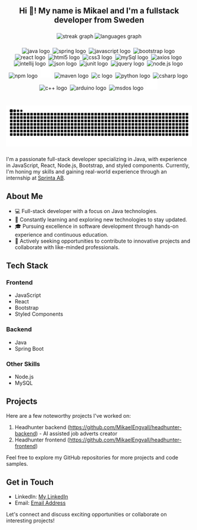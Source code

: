 <h2 align="center">Hi 👋! My name is Mikael and I'm a fullstack developer from Sweden</h2>

###

<div align="center">
  <img src="https://streak-stats.demolab.com?user=MikaelEngvall&locale=en&mode=weekly&theme=dracula&hide_border=false&border_radius=5&date_format=j%20M%5B%20Y%5D" height="150" alt="streak graph"  />
  <img src="https://github-readme-stats.vercel.app/api/top-langs?username=MikaelEngvall&locale=en&hide_title=false&layout=compact&card_width=320&langs_count=5&theme=dracula&hide_border=false" height="150" alt="languages graph"  />
  
###

<div align="center">
  <picture>
  <img src="https://raw.githubusercontent.com/MikaelEngvall/devicon/master/icons/java/java-original.svg" unselectable="on" height="30" alt="java logo"  />
  <img width="12" />
  </picture>
  <picture>
  <img src="https://raw.githubusercontent.com/MikaelEngvall/devicon/master/icons/spring/spring-original.svg" height="30" alt="spring logo"  />
  <img width="12" />
  </picture>
  <picture>
  <img src="https://raw.githubusercontent.com/MikaelEngvall/devicon/master/icons/javascript/javascript-original.svg" height="30" alt="javascript logo"  />
  <img width="12" />
  </picture>
  <picture>
  <img src="https://raw.githubusercontent.com/MikaelEngvall/devicon/master/icons/bootstrap/bootstrap-original.svg" height="30" alt="bootstrap logo"  />
  <img width="12" />
  </picture>
  <picture>
  <img src="https://raw.githubusercontent.com/MikaelEngvall/devicon/master/icons/react/react-original.svg" height="30" alt="react logo"  />
  <img width="12" />
  </picture>
  <picture>
  <img src="https://raw.githubusercontent.com/MikaelEngvall/devicon/master/icons/html5/html5-original.svg" height="30" alt="html5 logo"  />
  <img width="12" />
  </picture>
  <picture>
  <img src="https://raw.githubusercontent.com/MikaelEngvall/devicon/master/icons/css3/css3-original.svg" height="30" alt="css3 logo"  />
  <img width="12" />
  </picture>
  <picture>
  <img src="https://raw.githubusercontent.com/MikaelEngvall/devicon/master/icons/mysql/mysql-original.svg" height="30" alt="mySql logo"  />
  <img width="12" />
  </picture>
  <picture>
  <img src="https://raw.githubusercontent.com/MikaelEngvall/devicon/master/icons/axios/axios-plain.svg" height="30" alt="axios logo"  />
  <img width="12" />
  </picture>
  <picture>
  <img src="https://raw.githubusercontent.com/MikaelEngvall/devicon/master/icons/intellij/intellij-original.svg" height="30" alt="intellij logo"  />
  <img width="12" />
  </picture>
  <picture>
  <img src="https://raw.githubusercontent.com/MikaelEngvall/devicon/master/icons/json/json-original.svg" height="30" alt="json logo"  />
  <img width="12" />  
  </picture>
  <picture>
  <img src="https://raw.githubusercontent.com/MikaelEngvall/devicon/master/icons/junit/junit-original.svg" height="30" alt="junit logo"  />
  <img width="12" />
  </picture>
  <picture>
  <img src="https://raw.githubusercontent.com/MikaelEngvall/devicon/master/icons/jquery/jquery-original.svg" height="30" alt="jquery logo"  />
  <img width="12" />
  </picture>
  <picture>
  <img src="https://raw.githubusercontent.com/MikaelEngvall/devicon/master/icons/nodejs/nodejs-original.svg" height="30" alt="node.js logo"  />
  <img width="12" /> 
  </picture>
  <picture>
  <img src="https://raw.githubusercontent.com/MikaelEngvall/devicon/master/icons/npm/npm-original-wordmark.svg" height="30" alt="npm logo"  />
  <img width="12" />
  </picture>
  <picture>
  <img src="icons8-chatgpt-50.png" height="30" alt="opeai logo"  />
  <img width="12" />
  </picture>
  <picture>
  <img src="https://raw.githubusercontent.com/MikaelEngvall/devicon/master/icons/maven/maven-original.svg" height="30" alt="maven logo"  />
  <img width="12" />
  </picture>
  <picture>
  <img src="https://raw.githubusercontent.com/MikaelEngvall/devicon/master/icons/c/c-original.svg" height="30" alt="c logo"  />
  <img width="12" />
  </picture>
  <picture>
  <img src="https://raw.githubusercontent.com/MikaelEngvall/devicon/master/icons/python/python-original.svg" height="30" alt="python logo"  />
  <img width="12" />
  </picture>
  <picture>
  <img src="https://raw.githubusercontent.com/MikaelEngvall/devicon/master/icons/csharp/csharp-original.svg" height="30" alt="csharp logo"  />
  <img width="12" />
  </picture>
  <picture>
  <img src="https://raw.githubusercontent.com/MikaelEngvall/devicon/master/icons/cplusplus/cplusplus-original.svg" height="30" alt="c++ logo"  />
  <img width="12" />
  </picture>
  <picture>
  <img src="https://raw.githubusercontent.com/MikaelEngvall/devicon/master/icons/arduino/arduino-original-wordmark.svg" height="30" alt="arduino logo"  />
  <img width="12" />
  </picture>
  <picture>
  <img src="https://raw.githubusercontent.com/MikaelEngvall/devicon/master/icons/msdos/msdos-original.svg" height="30" alt="msdos logo"  />
  <img width="12" />
  </picture>
  <picture>
  <img src="icons8-github-50.png" height="30" alt="github logo"  />
  <img width="12" />
  </picture>
</div>

###

<br clear="both">
<div align="center">
<img src="https://raw.githubusercontent.com/MikaelEngvall/MikaelEngvall/output/snake.svg" alt="Snake animation" />
</div>

<div align="left">
  
###

I'm a passionate full-stack developer specializing in Java, with experience in JavaScript, React, Node.js, Bootstrap, and styled components. Currently, I'm honing my skills and gaining real-world experience through an internship at [Sprinta AB](https://sprinta.se).

## About Me

- 💻 Full-stack developer with a focus on Java technologies.
- 🌱 Constantly learning and exploring new technologies to stay updated.
- 🎓 Pursuing excellence in software development through hands-on experience and continuous education.
- 🚀 Actively seeking opportunities to contribute to innovative projects and collaborate with like-minded professionals.

## Tech Stack

### Frontend

- JavaScript
- React
- Bootstrap
- Styled Components

### Backend

- Java
- Spring Boot

### Other Skills

- Node.js
- MySQL

## Projects

Here are a few noteworthy projects I've worked on:

1. Headhunter backend (https://github.com/MikaelEngvall/headhunter-backend) - AI assisted job adverts creator
2. Headhunter frontend (https://github.com/MikaelEngvall/headhunter-frontend)

Feel free to explore my GitHub repositories for more projects and code samples.

## Get in Touch

- LinkedIn: [My LinkedIn](https://www.linkedin.com/in/mikaelengvall/)
- Email: [Email Address](mailto:mikael.engvall.me@gmail.com)

Let's connect and discuss exciting opportunities or collaborate on interesting projects!

</div>

<!---
MikaelEngvall/MikaelEngvall is a ✨ special ✨ repository because its `README.md` (this file) appears on your GitHub profile.
You can click the Preview link to take a look at your changes.
--->
